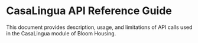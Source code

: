 # CasaLingua API Reference Guide

This document provides description, usage, and limitations of API calls used in the CasaLingua module of Bloom Housing.
